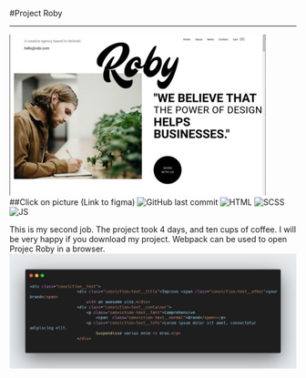 #Project Roby
***

[![Figma link](Readme2.png)](https://www.figma.com/file/bJBC2DPx2a4Y5qyDSwp9A0/Roby?node-id=0%3A1)
##Сlick on picture (Link to figma)
![GitHub last commit](https://img.shields.io/github/last-commit/NITROGLICERINE/Project-ROBY) ![HTML](https://img.shields.io/badge/HTML-40%25-blue) ![SCSS](https://img.shields.io/badge/SCSS-40%25-FF69B4) ![JS](https://img.shields.io/badge/JS-10%25-yellow)

This is my second job.
The project took 4 days, and  ten cups of coffee.
I will be very happy if you download my project.
Webpack can be used to open Projec Roby in a browser.
![code](/src/readme3.png)